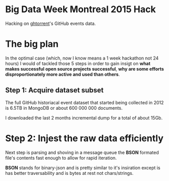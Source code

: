 # Big Data Week Montreal 2015 Hack

Hacking on [ghtorrent](http://ghtorrent.org)'s GitHub events data.

# The big plan

In the optimal case (which, now I know means a 1 week hackathon not 24 hours) I
would of tackled those 5 steps in order to gain insigt on **what makes successful
open source projects successful**, **why are some efforts disproportionately more
active and used than others**.

## Step 1: Acquire dataset subset

The full GitHub historiacal event dataset that started being collected in 2012
is 6.5TB in MongoDB or about 600 000 000 documents.

I downloaded the last 2 months incremental dump for a total of about 15Gb.

# Step 2: Injest the raw data efficiently

Next step is parsing and shoving in a message queue the **BSON** formated file's
contents fast enough to allow for rapid iteration.

**BSON** stands for binary-json and is pretty similar to it's insiration except
is has better traversability and is bytes at rest not chars/strings.
